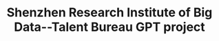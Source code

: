 ---
title: "Shenzhen Research Institute of Big Data--Talent Bureau GPT project"
excerpt: "- I participated in the GPT training project for the Shenzhen Talent Bureau, where my responsibilities included preprocessing and cleaning the training data to ensure its quality and reliability.
- Using Python web scraping techniques, I collected relevant textual information and built a complete and accurate training dataset, laying a solid foundation for model training and evaluation.
- I also verified and evaluated the test results generated by the Shenzhen Talent GPT. Through manual review and correction, I identified and annotated errors and inaccuracies in the generated text, providing improvement suggestions to optimize the model results."
collection: projects
---